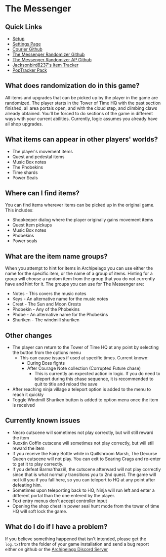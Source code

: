 # The Messenger

## Quick Links
- [Setup](../../../../tutorial/The%20Messenger/setup/en)
- [Settings Page](../../../../games/The%20Messenger/player-settings)
- [Courier Github](https://github.com/Brokemia/Courier)
- [The Messenger Randomizer Github](https://github.com/minous27/TheMessengerRandomizerMod)
- [The Messenger Randomizer AP Github](https://github.com/alwaysintreble/TheMessengerRandomizerModAP)
- [Jacksonbird8237's Item Tracker](https://github.com/Jacksonbird8237/TheMessengerItemTracker)
- [PopTracker Pack](https://github.com/alwaysintreble/TheMessengerTrackPack)

## What does randomization do in this game?

All items and upgrades that can be picked up by the player in the game are randomized. The player starts in the Tower of
Time HQ with the past section finished, all area portals open, and with the cloud step, and climbing claws already
obtained. You'll be forced to do sections of the game in different ways with your current abilities. Currently, logic
assumes you already have all shop upgrades.

## What items can appear in other players' worlds?

* The player's movement items
* Quest and pedestal items
* Music Box notes
* The Phobekins
* Time shards
* Power Seals

## Where can I find items?

You can find items wherever items can be picked up in the original game. This includes:
* Shopkeeper dialog where the player originally gains movement items
* Quest Item pickups
* Music Box notes
* Phobekins
* Power seals

## What are the item name groups?

When you attempt to hint for items in Archipelago you can use either the name for the specific item, or the name of a
group of items. Hinting for a group will choose a random item from the group that you do not currently have and hint
for it. The groups you can use for The Messenger are:
* Notes - This covers the music notes
* Keys - An alternative name for the music notes
* Crest - The Sun and Moon Crests
* Phobekin - Any of the Phobekins
* Phobe - An alternative name for the Phobekins
* Shuriken - The windmill shuriken

## Other changes

* The player can return to the Tower of Time HQ at any point by selecting the button from the options menu
  * This can cause issues if used at specific times. Current known:
    * During Boss fights
    * After Courage Note collection (Corrupted Future chase)
      * This is currently an expected action in logic. If you do need to teleport during this chase sequence, it
        is recommended to quit to title and reload the save
* After reaching ninja village a teleport option is added to the menu to reach it quickly
* Toggle Windmill Shuriken button is added to option menu once the item is received

## Currently known issues
* Necro cutscene will sometimes not play correctly, but will still reward the item
* Ruxxtin Coffin cutscene will sometimes not play correctly, but will still reward the item
* If you receive the Fairy Bottle while in Quillshroom Marsh, The Decurse Queen cutscene will not play. You can exit
  to Searing Crags and re-enter to get it to play correctly.
* If you defeat Barma'thazël, the cutscene afterward will not play correctly since that is what normally transitions
  you to 2nd quest. The game will not kill you if you fall here, so you can teleport to HQ at any point after defeating him.
* Sometimes upon teleporting back to HQ, Ninja will run left and enter a different portal than the one entered by the
  player.
* Text entry menus don't accept controller input
* Opening the shop chest in power seal hunt mode from the tower of time HQ will soft lock the game.

## What do I do if I have a problem?

If you believe something happened that isn't intended, please get the `log.txt`from the folder of your game installation
and send a bug report either on github or the [Archipelago Discord Server](http://archipelago.gg/discord)
